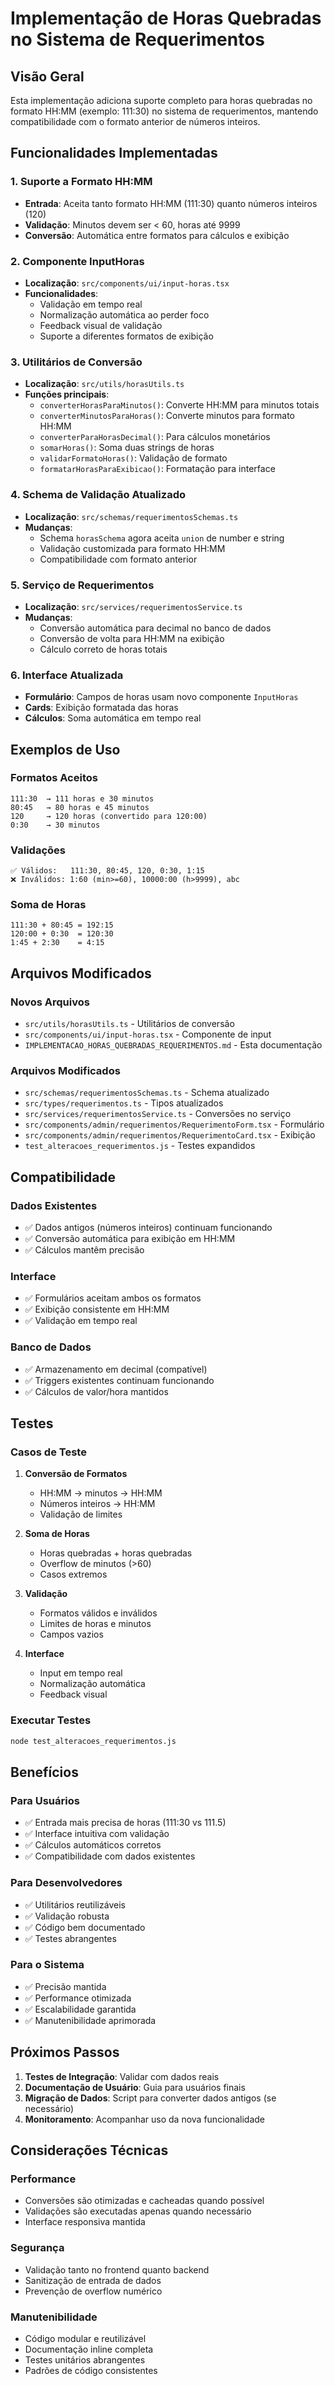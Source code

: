 # Implementação de Horas Quebradas no Sistema de Requerimentos

## Visão Geral

Esta implementação adiciona suporte completo para horas quebradas no formato HH:MM (exemplo: 111:30) no sistema de requerimentos, mantendo compatibilidade com o formato anterior de números inteiros.

## Funcionalidades Implementadas

### 1. Suporte a Formato HH:MM
- **Entrada**: Aceita tanto formato HH:MM (111:30) quanto números inteiros (120)
- **Validação**: Minutos devem ser < 60, horas até 9999
- **Conversão**: Automática entre formatos para cálculos e exibição

### 2. Componente InputHoras
- **Localização**: `src/components/ui/input-horas.tsx`
- **Funcionalidades**:
  - Validação em tempo real
  - Normalização automática ao perder foco
  - Feedback visual de validação
  - Suporte a diferentes formatos de exibição

### 3. Utilitários de Conversão
- **Localização**: `src/utils/horasUtils.ts`
- **Funções principais**:
  - `converterHorasParaMinutos()`: Converte HH:MM para minutos totais
  - `converterMinutosParaHoras()`: Converte minutos para formato HH:MM
  - `converterParaHorasDecimal()`: Para cálculos monetários
  - `somarHoras()`: Soma duas strings de horas
  - `validarFormatoHoras()`: Validação de formato
  - `formatarHorasParaExibicao()`: Formatação para interface

### 4. Schema de Validação Atualizado
- **Localização**: `src/schemas/requerimentosSchemas.ts`
- **Mudanças**:
  - Schema `horasSchema` agora aceita `union` de number e string
  - Validação customizada para formato HH:MM
  - Compatibilidade com formato anterior

### 5. Serviço de Requerimentos
- **Localização**: `src/services/requerimentosService.ts`
- **Mudanças**:
  - Conversão automática para decimal no banco de dados
  - Conversão de volta para HH:MM na exibição
  - Cálculo correto de horas totais

### 6. Interface Atualizada
- **Formulário**: Campos de horas usam novo componente `InputHoras`
- **Cards**: Exibição formatada das horas
- **Cálculos**: Soma automática em tempo real

## Exemplos de Uso

### Formatos Aceitos
```
111:30  → 111 horas e 30 minutos
80:45   → 80 horas e 45 minutos  
120     → 120 horas (convertido para 120:00)
0:30    → 30 minutos
```

### Validações
```
✅ Válidos:   111:30, 80:45, 120, 0:30, 1:15
❌ Inválidos: 1:60 (min>=60), 10000:00 (h>9999), abc
```

### Soma de Horas
```
111:30 + 80:45 = 192:15
120:00 + 0:30  = 120:30
1:45 + 2:30    = 4:15
```

## Arquivos Modificados

### Novos Arquivos
- `src/utils/horasUtils.ts` - Utilitários de conversão
- `src/components/ui/input-horas.tsx` - Componente de input
- `IMPLEMENTACAO_HORAS_QUEBRADAS_REQUERIMENTOS.md` - Esta documentação

### Arquivos Modificados
- `src/schemas/requerimentosSchemas.ts` - Schema atualizado
- `src/types/requerimentos.ts` - Tipos atualizados
- `src/services/requerimentosService.ts` - Conversões no serviço
- `src/components/admin/requerimentos/RequerimentoForm.tsx` - Formulário
- `src/components/admin/requerimentos/RequerimentoCard.tsx` - Exibição
- `test_alteracoes_requerimentos.js` - Testes expandidos

## Compatibilidade

### Dados Existentes
- ✅ Dados antigos (números inteiros) continuam funcionando
- ✅ Conversão automática para exibição em HH:MM
- ✅ Cálculos mantêm precisão

### Interface
- ✅ Formulários aceitam ambos os formatos
- ✅ Exibição consistente em HH:MM
- ✅ Validação em tempo real

### Banco de Dados
- ✅ Armazenamento em decimal (compatível)
- ✅ Triggers existentes continuam funcionando
- ✅ Cálculos de valor/hora mantidos

## Testes

### Casos de Teste
1. **Conversão de Formatos**
   - HH:MM → minutos → HH:MM
   - Números inteiros → HH:MM
   - Validação de limites

2. **Soma de Horas**
   - Horas quebradas + horas quebradas
   - Overflow de minutos (>60)
   - Casos extremos

3. **Validação**
   - Formatos válidos e inválidos
   - Limites de horas e minutos
   - Campos vazios

4. **Interface**
   - Input em tempo real
   - Normalização automática
   - Feedback visual

### Executar Testes
```bash
node test_alteracoes_requerimentos.js
```

## Benefícios

### Para Usuários
- ✅ Entrada mais precisa de horas (111:30 vs 111.5)
- ✅ Interface intuitiva com validação
- ✅ Cálculos automáticos corretos
- ✅ Compatibilidade com dados existentes

### Para Desenvolvedores
- ✅ Utilitários reutilizáveis
- ✅ Validação robusta
- ✅ Código bem documentado
- ✅ Testes abrangentes

### Para o Sistema
- ✅ Precisão mantida
- ✅ Performance otimizada
- ✅ Escalabilidade garantida
- ✅ Manutenibilidade aprimorada

## Próximos Passos

1. **Testes de Integração**: Validar com dados reais
2. **Documentação de Usuário**: Guia para usuários finais
3. **Migração de Dados**: Script para converter dados antigos (se necessário)
4. **Monitoramento**: Acompanhar uso da nova funcionalidade

## Considerações Técnicas

### Performance
- Conversões são otimizadas e cacheadas quando possível
- Validações são executadas apenas quando necessário
- Interface responsiva mantida

### Segurança
- Validação tanto no frontend quanto backend
- Sanitização de entrada de dados
- Prevenção de overflow numérico

### Manutenibilidade
- Código modular e reutilizável
- Documentação inline completa
- Testes unitários abrangentes
- Padrões de código consistentes
